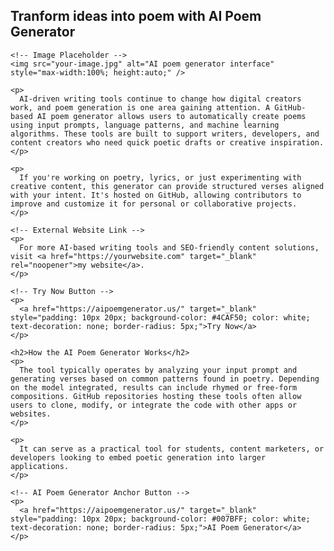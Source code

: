 <!DOCTYPE html>
<html lang="en">
<head>
  <meta charset="UTF-8" />
  <meta name="viewport" content="width=device-width, initial-scale=1.0" />
  <meta name="description" content="Explore an AI Poem Generator for GitHub that turns ideas into structured poetry using artificial intelligence." />
  <title>AI Poem Generator for GitHub</title>
</head>
<body>

  <article>
    <h1> Tranform ideas into poem with AI Poem Generator </h1>

    <!-- Image Placeholder -->
    <img src="your-image.jpg" alt="AI poem generator interface" style="max-width:100%; height:auto;" />

    <p>
      AI-driven writing tools continue to change how digital creators work, and poem generation is one area gaining attention. A GitHub-based AI poem generator allows users to automatically create poems using input prompts, language patterns, and machine learning algorithms. These tools are built to support writers, developers, and content creators who need quick poetic drafts or creative inspiration.
    </p>

    <p>
      If you're working on poetry, lyrics, or just experimenting with creative content, this generator can provide structured verses aligned with your intent. It's hosted on GitHub, allowing contributors to improve and customize it for personal or collaborative projects. 
    </p>

    <!-- External Website Link -->
    <p>
      For more AI-based writing tools and SEO-friendly content solutions, visit <a href="https://yourwebsite.com" target="_blank" rel="noopener">my website</a>.
    </p>

    <!-- Try Now Button -->
    <p>
      <a href="https://aipoemgenerator.us/" target="_blank" style="padding: 10px 20px; background-color: #4CAF50; color: white; text-decoration: none; border-radius: 5px;">Try Now</a>
    </p>

    <h2>How the AI Poem Generator Works</h2>
    <p>
      The tool typically operates by analyzing your input prompt and generating verses based on common patterns found in poetry. Depending on the model integrated, results can include rhymed or free-form compositions. GitHub repositories hosting these tools often allow users to clone, modify, or integrate the code with other apps or websites.
    </p>

    <p>
      It can serve as a practical tool for students, content marketers, or developers looking to embed poetic generation into larger applications.
    </p>

    <!-- AI Poem Generator Anchor Button -->
    <p>
      <a href="https://aipoemgenerator.us/" target="_blank" style="padding: 10px 20px; background-color: #007BFF; color: white; text-decoration: none; border-radius: 5px;">AI Poem Generator</a>
    </p>
  </article>

</body>
</html>
